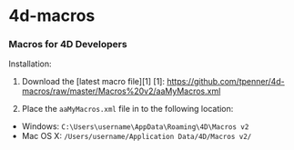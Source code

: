 # 4d-macros
### Macros for 4D Developers


Installation:

1) Download the [latest macro file][1]
[1]: https://github.com/tpenner/4d-macros/raw/master/Macros%20v2/aaMyMacros.xml

2) Place the `aaMyMacros.xml` file in to the following location:
* Windows: `C:\Users\username\AppData\Roaming\4D\Macros v2`
* Mac OS X: `/Users/username/Application Data/4D/Macros v2/`
